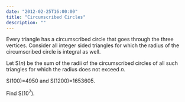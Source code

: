 ```yaml
---
date: "2012-02-25T16:00:00"
title: "Circumscribed Circles"
description: ""
---
```


<p>
Every triangle has a circumscribed circle that goes through the three vertices.
Consider all integer sided triangles for which the radius of the circumscribed circle is integral as well.
</p>
<p>
Let S(<var>n</var>) be the sum of the radii of the circumscribed circles of all such triangles for which the radius does not exceed <var>n</var>.
</p>
<p>S(100)=4950 and S(1200)=1653605.
</p>
<p>
Find S(10<sup>7</sup>).
</p>

